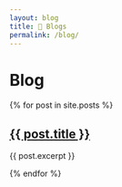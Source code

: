 ```yaml
---
layout: blog
title: 🐢 Blogs
permalink: /blog/
---
```


# Blog
{% for post in site.posts %}
  <article>
    <h2><a href="{{ post.url }}">{{ post.title }}</a></h2>
    <p>{{ post.excerpt }}</p>
  </article>
{% endfor %}